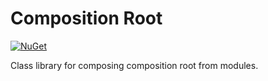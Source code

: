 # Composition Root

[![NuGet](https://img.shields.io/nuget/v/Messerli.CompositionRoot.svg)](https://www.nuget.org/packages/Messerli.CompositionRoot/)

Class library for composing composition root from modules.
